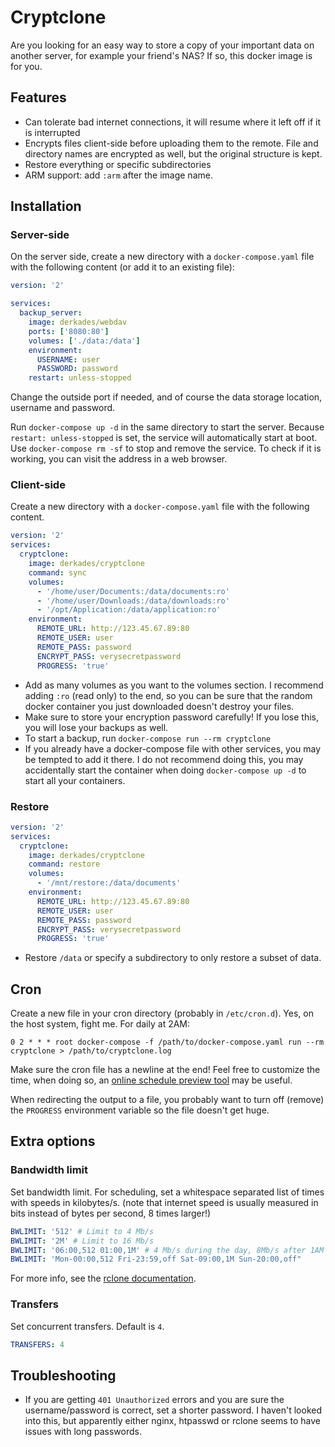# Cryptclone

Are you looking for an easy way to store a copy of your important data on another server, for example your friend's NAS? If so, this docker image is for you.

## Features

* Can tolerate bad internet connections, it will resume where it left off if it is interrupted
* Encrypts files client-side before uploading them to the remote. File and directory names are encrypted as well, but the original structure is kept.
* Restore everything or specific subdirectories
* ARM support: add `:arm` after the image name.

## Installation

### Server-side

On the server side, create a new directory with a `docker-compose.yaml` file with the following content (or add it to an existing file):

```yaml
version: '2'

services:
  backup_server:
    image: derkades/webdav
    ports: ['8080:80']
    volumes: ['./data:/data']
    environment:
      USERNAME: user
      PASSWORD: password
    restart: unless-stopped
```

Change the outside port if needed, and of course the data storage location, username and password.

Run `docker-compose up -d` in the same directory to start the server. Because `restart: unless-stopped` is set, the service will automatically start at boot. Use `docker-compose rm -sf` to stop and remove the service. To check if it is working, you can visit the address in a web browser.

### Client-side

Create a new directory with a `docker-compose.yaml` file with the following content.

```yaml
version: '2'
services:
  cryptclone:
    image: derkades/cryptclone
    command: sync
    volumes:
      - '/home/user/Documents:/data/documents:ro'
      - '/home/user/Downloads:/data/downloads:ro'
      - '/opt/Application:/data/application:ro'
    environment:
      REMOTE_URL: http://123.45.67.89:80
      REMOTE_USER: user
      REMOTE_PASS: password
      ENCRYPT_PASS: verysecretpassword
      PROGRESS: 'true'
```

* Add as many volumes as you want to the volumes section. I recommend adding `:ro` (read only) to the end, so you can be sure that the random docker container you just downloaded doesn't destroy your files.
* Make sure to store your encryption password carefully! If you lose this, you will lose your backups as well.
* To start a backup, run `docker-compose run --rm cryptclone`
* If you already have a docker-compose file with other services, you may be tempted to add it there. I do not recommend doing this, you may accidentally start the container when doing `docker-compose up -d` to start all your containers.

### Restore

```yaml
version: '2'
services:
  cryptclone:
    image: derkades/cryptclone
    command: restore
    volumes:
      - '/mnt/restore:/data/documents'
    environment:
      REMOTE_URL: http://123.45.67.89:80
      REMOTE_USER: user
      REMOTE_PASS: password
      ENCRYPT_PASS: verysecretpassword
      PROGRESS: 'true'
```

* Restore `/data` or specify a subdirectory to only restore a subset of data.

## Cron

Create a new file in your cron directory (probably in `/etc/cron.d`). Yes, on the host system, fight me. For daily at 2AM:

```cron
0 2 * * * root docker-compose -f /path/to/docker-compose.yaml run --rm cryptclone > /path/to/cryptclone.log
```

Make sure the cron file has a newline at the end! Feel free to customize the time, when doing so, an [online schedule preview tool](https://crontab.guru) may be useful.

When redirecting the output to a file, you probably want to turn off (remove) the `PROGRESS` environment variable so the file doesn't get huge.

## Extra options

### Bandwidth limit

Set bandwidth limit. For scheduling, set a whitespace separated list of times with speeds in kilobytes/s. (note that internet speed is usually measured in bits instead of bytes per second, 8 times larger!)

```yaml
BWLIMIT: '512' # Limit to 4 Mb/s
BWLIMIT: '2M' # Limit to 16 Mb/s
BWLIMIT: '06:00,512 01:00,1M' # 4 Mb/s during the day, 8Mb/s after 1AM
BWLIMIT: 'Mon-00:00,512 Fri-23:59,off Sat-09:00,1M Sun-20:00,off"
```

For more info, see the [rclone documentation](https://rclone.org/docs/#bwlimit-bandwidth-spec).

### Transfers

Set concurrent transfers. Default is `4`.

```yaml
TRANSFERS: 4
```

## Troubleshooting

* If you are getting `401 Unauthorized` errors and you are sure the username/password is correct, set a shorter password. I haven't looked into this, but apparently either nginx, htpasswd or rclone seems to have issues with long passwords.
